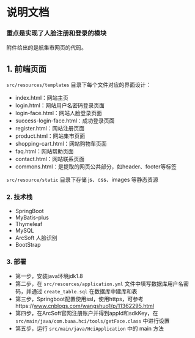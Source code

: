 # 说明文档

### 重点是实现了人脸注册和登录的模块

附件给出的是航集市网页的代码。

## 1. 前端页面

`src/resources/templates` 目录下每个文件对应的界面设计：

- index.html：网站主页
- login.html：网站用户名密码登录页面
- login-face.html：网站人脸登录页面
- success-login-face.html：成功登录页面
- register.html：网站注册页面
- product.html：网站集市页面
- shopping-cart.html：网站购物车页面
- faq.html：网站帮助页面
- contact.html：网站联系页面
- commons.html：是提取的网页公共部分，如header、footer等标签

`src/resource/static` 目录下存储 js、css、images 等静态资源



### 2. 技术栈

- SpringBoot
- MyBatis-plus
- Thymeleaf
- MySQL
- ArcSoft 人脸识别
- BootStrap



### 3. 部署

- 第一步，安装java环境jdk1.8
- 第二步，在 `src/resources/application.yml` 文件中填写数据库用户名密码，并通过 `create_table.sql` 在数据库中建库和表
- 第三步，Springboot配置使用ssl，使用https，可参考https://www.cnblogs.com/wangshuo1/p/11362295.html
- 第四步，在ArcSoft官网注册账户并得到appId和sdkKey，在 `src/main/java/com.buaa.hci/tools/getFace.class` 中进行设置
- 第五步，运行 `src/main/java/HciApplication` 中的 main 方法









































